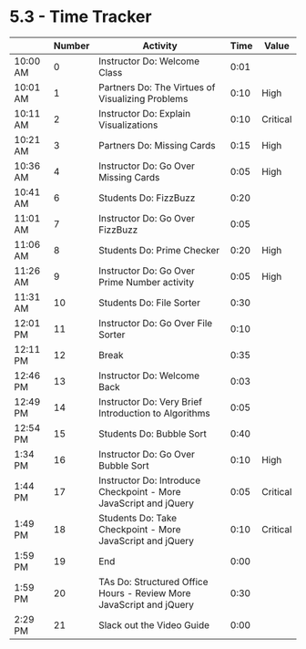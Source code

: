 # 5.3 - Time Tracker

|          | Number | Activity                                                            | Time | Value    |
| -------- | ------ | ------------------------------------------------------------------- | ---- | -------- |
| 10:00 AM | 0      | Instructor Do: Welcome Class                                        | 0:01 |          |
| 10:01 AM | 1      | Partners Do: The Virtues of Visualizing Problems                    | 0:10 | High     |
| 10:11 AM | 2      | Instructor Do: Explain Visualizations                               | 0:10 | Critical |
| 10:21 AM | 3      | Partners Do: Missing Cards                                          | 0:15 | High     |
| 10:36 AM | 4      | Instructor Do: Go Over Missing Cards                                | 0:05 | High     |
| 10:41 AM | 6      | Students Do: FizzBuzz                                               | 0:20 |          |
| 11:01 AM | 7      | Instructor Do: Go Over FizzBuzz                                     | 0:05 |          |
| 11:06 AM | 8      | Students Do: Prime Checker                                          | 0:20 | High     |
| 11:26 AM | 9      | Instructor Do: Go Over Prime Number activity                        | 0:05 | High     |
| 11:31 AM | 10     | Students Do: File Sorter                                            | 0:30 |          |
| 12:01 PM | 11     | Instructor Do: Go Over File Sorter                                  | 0:10 |          |
| 12:11 PM | 12     | Break                                                               | 0:35 |          |
| 12:46 PM | 13     | Instructor Do: Welcome Back                                         | 0:03 |          |
| 12:49 PM | 14     | Instructor Do: Very Brief Introduction to Algorithms                | 0:05 |          |
| 12:54 PM | 15     | Students Do: Bubble Sort                                            | 0:40 |          |
| 1:34 PM  | 16     | Instructor Do: Go Over Bubble Sort                                  | 0:10 | High     |
| 1:44 PM  | 17     | Instructor Do: Introduce Checkpoint - More JavaScript and jQuery    | 0:05 | Critical |
| 1:49 PM  | 18     | Students Do: Take Checkpoint - More JavaScript and jQuery           | 0:10 | Critical |
| 1:59 PM  | 19     | End                                                                 | 0:00 |          |
| 1:59 PM  | 20     | TAs Do: Structured Office Hours - Review More JavaScript and jQuery | 0:30 |          |
| 2:29 PM  | 21     | Slack out the Video Guide                                           | 0:00 |          |
